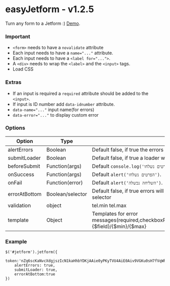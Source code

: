 # easyJetform - v1.2.5

Turn any form to a Jetform :)
[Demo](http://www.interjet.co.il/camp/interjet/easyjetform/).

### Important

- ```<form>``` needs to have a ```novalidate``` attribute
- Each input needs to have a ```name="..."``` attribute.
- Each input needs to have a ```<label for="...">```.
- A ```<div>``` needs to wrap the ```<label>``` and the ```<input>``` tags.
- Load CSS

### Extras

- If an input is required a ```required``` attribute should be added to the ```<input>```.
- If input is ID number add ```data-idnumber``` attribute.
- ```data-name="..."``` input name(for errors)
- ```data-error="..."``` to display custom error


### Options

Option  | Type | Description
------------- | ------------- | -------------
alertErrors  | Boolean | Default false, if true the errors will jump in alerts
submitLoader  | Boolean | Default false, if true a loader will jump while the details are sent
beforeSubmit | Function(args) | Default ```console.log('הפרטים נשלחו')```
onSuccess | Function(args) | Default ```alert('הפרטים נשלחו')```.
onFail | Function(error) | Default ```alert('השליחה נכשלה')```.
errorAtBottom | Boolean/selector | Default false, if true errors will be appended to the bottom, if selector the errors will append to the selector
validation | object | tel.min tel.max
template | Object | Templates for error messages(required,checkboxRequired,radioRequired,shortPhone,longPhone,inCorrectEmail,idNumber) {$field}/{$min}/{$max}

### Example

```
$('#jetform').jetform({
	token:'nZq6scKaNvcXdgjszIcN1kaHhbYDKjAAie0yPKyTVU4AiE0Aiv9VGKu0sH7fVqWhqEkRvUyhbApBpYRGmgPkZA==',
	alertErrors: true,
	submitLoader: true,
	errorAtBottom:true
})
```

